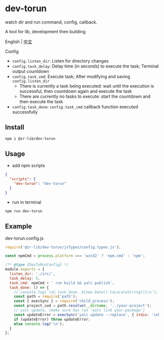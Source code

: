 # dev-torun
watch dir and run command, config, callback.

A tool for lib, development then building

English | [中文](./README-zh.md)


Config
- `config.listen_dir`: Listen for directory changes
- `config.task_delay`: Delay time (in seconds) to execute the task; Terminal output countdown
- `config.task_cmd`: Execute task; After modifying and saving `config.listen_dir`
  - There is currently a task being executed: wait until the execution is successful, then countdown again and execute the task
  - There are currently no tasks to execute: start the countdown and then execute the task
- `config.task_done`: `config.task_cmd` callback function executed successfully


## Install

```bash
npm i @zr-lib/dev-torun
```

## Usage

- add npm scripts
```json
{
  "scripts": {
    "dev-torun": "dev-torun"
  }
}
```

- run in terminal

```bash
npm run dev-torun
```

## Example

dev-torun.config.js

```js
require('@zr-lib/dev-torun/jsTypes/config.types.js');

const npmCmd = process.platform === 'win32' ? 'npm.cmd' : 'npm';

/** @type {DevToRunConfig} */
module.exports = {
  listen_dir: './src/',
  task_delay: 5,
  task_cmd: npmCmd + ' run build && yalc publish',
  task_done: () => {
    // console.log(`\n🚀 task_done. ${new Date().toLocaleString()}\n`);
    const path = require('path');
    const { execSync } = require('child_process');
    const project_cwd = path.resolve(__dirname, '../your-project');
    // yalc update, (make sure has run 'yalc link your-package')
    const updateError = execSync('yalc update --replace', { stdio: 'inherit', cwd: project_cwd });
    if (updateError) throw updateError;
    else console.log('\n');
  }
};
```

